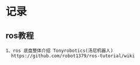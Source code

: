 # 记录
## ros教程
```
1、ros 底盘整体介绍 Tonyrobotics(汤尼机器人)
  https://github.com/robot1379/ros-tutorial/wiki
```
